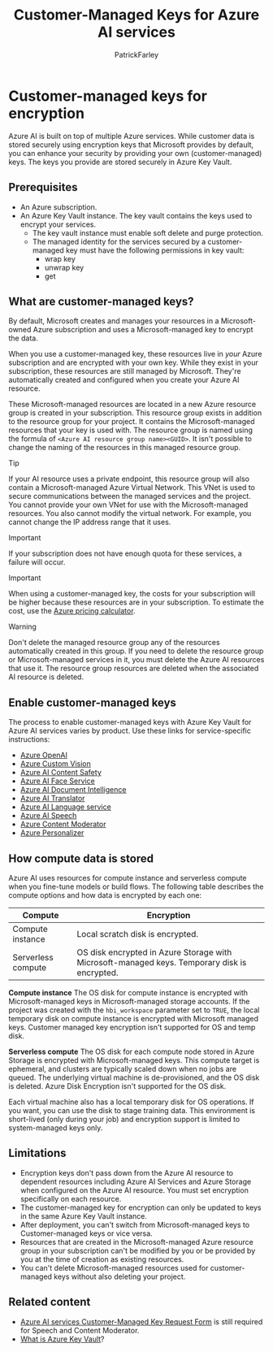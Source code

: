 ﻿---
title: Customer-Managed Keys for Azure AI services
titleSuffix: Azure AI services
description: Learn about using customer-managed keys to improve data security with Azure AI services.
author: PatrickFarley
ms.service: azure-ai-services
ms.custom:
  - ignite-2023
ms.topic: conceptual
ms.date: 05/01/2025
ms.author: pafarley
---

# Customer-managed keys for encryption

Azure AI is built on top of multiple Azure services. While customer data is stored securely using encryption keys that Microsoft provides by default, you can enhance your security by providing your own (customer-managed) keys. The keys you provide are stored securely in Azure Key Vault.

## Prerequisites

* An Azure subscription.
* An Azure Key Vault instance. The key vault contains the keys used to encrypt your services.
    * The key vault instance must enable soft delete and purge protection.
    * The managed identity for the services secured by a customer-managed key must have the following permissions in key vault:
        * wrap key
        * unwrap key
        * get

## What are customer-managed keys?

By default, Microsoft creates and manages your resources in a Microsoft-owned Azure subscription and uses a Microsoft-managed key to encrypt the data. 

When you use a customer-managed key, these resources live in _your_ Azure subscription and are encrypted with your own key. While they exist in your subscription, these resources are still managed by Microsoft. They're automatically created and configured when you create your Azure AI resource. 

These Microsoft-managed resources are located in a new Azure resource group is created in your subscription. This resource group exists in addition to the resource group for your project. It contains the Microsoft-managed resources that your key is used with. The resource group is named using the formula of `<Azure AI resource group name><GUID>`. It isn't possible to change the naming of the resources in this managed resource group.

> [!TIP]
> If your AI resource uses a private endpoint, this resource group will also contain a Microsoft-managed Azure Virtual Network. This VNet is used to secure communications between the managed services and the project. You cannot provide your own VNet for use with the Microsoft-managed resources. You also cannot modify the virtual network. For example, you cannot change the IP address range that it uses.

> [!IMPORTANT]
> If your subscription does not have enough quota for these services, a failure will occur.

> [!IMPORTANT]
> When using a customer-managed key, the costs for your subscription will be higher because these resources are in your subscription. To estimate the cost, use the [Azure pricing calculator](https://azure.microsoft.com/pricing/calculator/).

> [!WARNING]
> Don't delete the managed resource group any of the resources automatically created in this group. If you need to delete the resource group or Microsoft-managed services in it, you must delete the Azure AI resources that use it. The resource group resources are deleted when the associated AI resource is deleted.

## Enable customer-managed keys

The process to enable customer-managed keys with Azure Key Vault for Azure AI services varies by product. Use these links for service-specific instructions:

* [Azure OpenAI](../../ai-foundry/openai/encrypt-data-at-rest.md)
* [Azure Custom Vision ](../custom-vision-service/encrypt-data-at-rest.md)
* [Azure AI Content Safety ](../content-safety/how-to/encrypt-data-at-rest.md)
* [Azure AI Face Service ](../computer-vision/identity-encrypt-data-at-rest.md)
* [Azure AI Document Intelligence ](../../ai-services/document-intelligence/authentication/encrypt-data-at-rest.md)
* [Azure AI Translator ](../translator/encrypt-data-at-rest.md)
* [Azure AI Language service ](../language-service/concepts/encryption-data-at-rest.md)
* [Azure AI Speech ](../speech-service/speech-encryption-of-data-at-rest.md)
* [Azure Content Moderator ](../Content-Moderator/encrypt-data-at-rest.md)
* [Azure Personalizer ](../personalizer/encrypt-data-at-rest.md)

## How compute data is stored

Azure AI uses resources for compute instance and serverless compute when you fine-tune models or build flows. The following table describes the compute options and how data is encrypted by each one:

| Compute | Encryption |
| ----- | ----- |
| Compute instance | Local scratch disk is encrypted. |
| Serverless compute | OS disk encrypted in Azure Storage with Microsoft-managed keys. Temporary disk is encrypted. |

**Compute instance**
The OS disk for compute instance is encrypted with Microsoft-managed keys in Microsoft-managed storage accounts. If the project was created with the `hbi_workspace` parameter set to `TRUE`, the local temporary disk on compute instance is encrypted with Microsoft managed keys. Customer managed key encryption isn't supported for OS and temp disk.

**Serverless compute**
The OS disk for each compute node stored in Azure Storage is encrypted with Microsoft-managed keys. This compute target is ephemeral, and clusters are typically scaled down when no jobs are queued. The underlying virtual machine is de-provisioned, and the OS disk is deleted. Azure Disk Encryption isn't supported for the OS disk. 

Each virtual machine also has a local temporary disk for OS operations. If you want, you can use the disk to stage training data. This environment is short-lived (only during your job) and encryption support is limited to system-managed keys only.

## Limitations

* Encryption keys don't pass down from the Azure AI resource to dependent resources including Azure AI Services and Azure Storage when configured on the Azure AI resource. You must set encryption specifically on each resource.
* The customer-managed key for encryption can only be updated to keys in the same Azure Key Vault instance.
* After deployment, you can't switch from Microsoft-managed keys to Customer-managed keys or vice versa.
* Resources that are created in the Microsoft-managed Azure resource group in your subscription can't be modified by you or be provided by you at the time of creation as existing resources.
* You can't delete Microsoft-managed resources used for customer-managed keys without also deleting your project.

## Related content

* [Azure AI services Customer-Managed Key Request Form](https://aka.ms/cogsvc-cmk) is still required for Speech and Content Moderator.
* [What is Azure Key Vault](/azure/key-vault/general/overview)?
